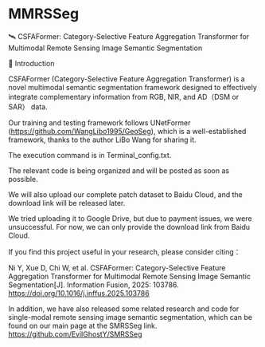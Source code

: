 # MMRSSeg

🛰️ CSFAFormer: Category-Selective Feature Aggregation Transformer for Multimodal Remote Sensing Image Semantic Segmentation


📖 Introduction

CSFAFormer (Category-Selective Feature Aggregation Transformer) is a novel multimodal semantic segmentation framework designed to effectively integrate complementary information from RGB, NIR, and AD（DSM or SAR） data.

Our training and testing framework follows UNetFormer (https://github.com/WangLibo1995/GeoSeg), which is a well-established framework, thanks to the author LiBo Wang for sharing it.

The execution command is in Terminal_config.txt.

The relevant code is being organized and will be posted as soon as possible.

We will also upload our complete patch dataset to Baidu Cloud, and the download link will be released later.

We tried uploading it to Google Drive, but due to payment issues, we were unsuccessful. For now, we can only provide the download link from Baidu Cloud.

If you find this project useful in your research, please consider citing：

Ni Y, Xue D, Chi W, et al. CSFAFormer: Category-Selective Feature Aggregation Transformer for Multimodal Remote Sensing Image Semantic Segmentation[J]. Information Fusion, 2025: 103786.
https://doi.org/10.1016/j.inffus.2025.103786

In addition, we have also released some related research and code for single-modal remote sensing image semantic segmentation, which can be found on our main page at the SMRSSeg link.
https://github.com/EvilGhostY/SMRSSeg

